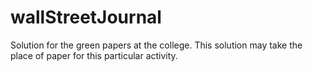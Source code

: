 wallStreetJournal
=================

Solution for the green papers at the college. This solution may take the place of paper for this particular activity.
